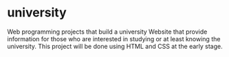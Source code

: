 # university
Web programming projects that build a university Website that provide information for those who are interested in studying or at least knowing the university. This project will be done using HTML and CSS at the early stage.
